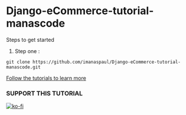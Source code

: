 # Django-eCommerce-tutorial-manascode 


Steps to get started

1. Step one :
```
git clone https://github.com/imanaspaul/Django-eCommerce-tutorial-manascode.git

```
[Follow the tutorials to learn more](http://manascode.com)


### SUPPORT THIS TUTORIAL
[![ko-fi](https://www.ko-fi.com/img/githubbutton_sm.svg)](https://ko-fi.com/U7U4Z2YS)
